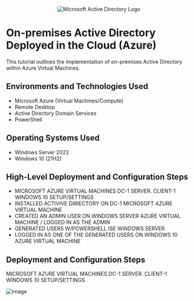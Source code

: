 <p align="center">
<img src="https://i.imgur.com/pU5A58S.png" alt="Microsoft Active Directory Logo"/>
</p>

<h1>On-premises Active Directory Deployed in the Cloud (Azure)</h1>
This tutorial outlines the implementation of on-premises Active Directory within Azure Virtual Machines.<br />






<h2>Environments and Technologies Used</h2>

- Microsoft Azure (Virtual Machines/Compute)
- Remote Desktop
- Active Directory Domain Services
- PowerShell

<h2>Operating Systems Used </h2>

- Windows Server 2022
- Windows 10 (21H2)

<h2>High-Level Deployment and Configuration Steps</h2>

- MICROSOFT AZURE VIRTUAL MACHINES DC-1 SERVER. CLIENT-1 WINDOWS 10 SETUP/SETTINGS
- INSTALLED ACTIVIVE DIRIECTORY ON DC-1 MICROSOFT AZURE VIRTUAL MACHINE
- CREATED AN ADMIN USER ON WINDOWS SERVER AZURE VIRTUAL MACHINE / LOGGED IN AS THE ADMIN
- GENERATED USERS W/POWERSHELL ISE WINDOWS SERVER
- LOGGED IN AS ONE OF THE GENERATED USERS ON WINDOWS 10 AZURE VIRTUAL MACHINE 

<h2>Deployment and Configuration Steps</h2>


MICROSOFT AZURE VIRTUAL MACHINES DC-1 SERVER. CLIENT-1 WINDOWS 10 SETUP/SETTINGS 

![image](https://github.com/elijahstrozier/configure-ad/assets/161254320/5450c185-028d-4d7c-b888-0aed8ef96f9d)

























